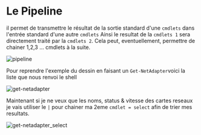 # Le Pipeline

il permet de transmettre le résultat de la sortie standard d'une `cmdlets` dans l'entrée standard d'une autre `cmdlets`
Ainsi le resultat de la `cmdlets 1` sera directement traité par la `cmdlets 2`.
Cela peut, eventuellement, permettre de chainer 1,2,3 ... cmdlets à la suite.

<!-- inserer image support cours pipeline-->
![pipeline](./../../../../img/pipeline_powershell.excalidraw.svg)

Pour reprendre l'exemple du dessin en faisant un
`Get-NetAdapter`voici la liste que nous renvoi le shell

![get-netadapter](./../../../../img/get-netadapter.png)

Maintenant si je ne veux que les noms, status & vitesse des cartes reseaux je vais utiliser le `|` pour chainer ma 2eme `cmdlet = select` afin de trier mes resultats.

![get-netadapter_select](./../../../../img/get-netadapter_select.png)
